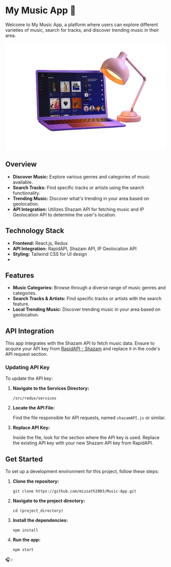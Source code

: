# My Music App 🎵

Welcome to My Music App, a platform where users can explore different varieties of music, search for tracks, and discover trending music in their area.

![Music App](img.png)

## Overview

- **Discover Music:** Explore various genres and categories of music available.
- **Search Tracks:** Find specific tracks or artists using the search functionality.
- **Trending Music:** Discover what's trending in your area based on geolocation.
- **API Integration:** Utilizes Shazam API for fetching music and IP Geolocation API to determine the user's location.

## Technology Stack

- **Frontend:** React.js, Redux
- **API Integration:** RapidAPI, Shazam API, IP Geolocation API
- **Styling:** Tailwind CSS for UI design
- 

## Features

- **Music Categories:** Browse through a diverse range of music genres and categories.
- **Search Tracks & Artists:** Find specific tracks or artists with the search feature.
- **Local Trending Music:** Discover trending music in your area based on geolocation.

## API Integration

This app integrates with the Shazam API to fetch music data. Ensure to acquire your API key from [RapidAPI - Shazam](https://rapidapi.com/search/shazam) and replace it in the code's API request section.

### Updating API Key

To update the API key:

1. **Navigate to the Services Directory:**

    ```plaintext
    /src/redux/services
    ```

2. **Locate the API File:**

    Find the file responsible for API requests, named `shazamAPI.js` or similar.

3. **Replace API Key:**

    Inside the file, look for the section where the API key is used.
    Replace the existing API key with your new Shazam API key from RapidAPI.




## Get Started

To set up a development environment for this project, follow these steps:

1. **Clone the repository:**

    ```shell
    git clone https://github.com/mizzath2003/Music-App.git
    ```

2. **Navigate to the project directory:**

    ```shell
    cd (project_directory)
    ```

3. **Install the dependencies:**

    ```shell
    npm install
    ```

5. **Run the app:**

    ```shell
    npm start
    ```
   


 🎧🎶
